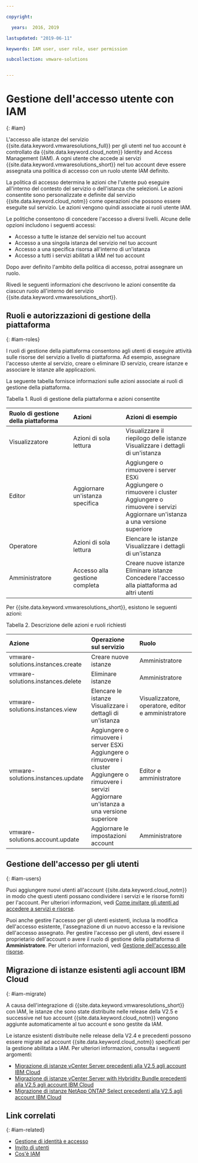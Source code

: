 ```yaml
---

copyright:

  years:  2016, 2019

lastupdated: "2019-06-11"

keywords: IAM user, user role, user permission

subcollection: vmware-solutions


---
```


# Gestione dell'accesso utente con IAM
{: #iam}

L'accesso alle istanze del servizio {{site.data.keyword.vmwaresolutions_full}} per gli utenti nel tuo account è controllato da {{site.data.keyword.cloud_notm}} Identity and Access Management (IAM). A ogni utente che accede ai servizi {{site.data.keyword.vmwaresolutions_short}} nel tuo account deve essere assegnata una politica di accesso con un ruolo utente IAM definito.

La politica di accesso determina le azioni che l'utente può eseguire all'interno del contesto del servizio o dell'istanza che selezioni. Le azioni consentite sono personalizzate e definite dal servizio {{site.data.keyword.cloud_notm}} come operazioni che possono essere eseguite sul servizio. Le azioni vengono quindi associate ai ruoli utente IAM.

Le politiche consentono di concedere l'accesso a diversi livelli. Alcune delle opzioni includono i seguenti accessi:

* Accesso a tutte le istanze del servizio nel tuo account
* Accesso a una singola istanza del servizio nel tuo account
* Accesso a una specifica risorsa all'interno di un'istanza
* Accesso a tutti i servizi abilitati a IAM nel tuo account

Dopo aver definito l'ambito della politica di accesso, potrai assegnare un ruolo.

Rivedi le seguenti informazioni che descrivono le azioni consentite da ciascun ruolo all'interno del servizio {{site.data.keyword.vmwaresolutions_short}}.

## Ruoli e autorizzazioni di gestione della piattaforma
{: #iam-roles}

I ruoli di gestione della piattaforma consentono agli utenti di eseguire attività sulle risorse del servizio a livello di piattaforma. Ad esempio, assegnare l'accesso utente al servizio, creare o eliminare ID servizio, creare istanze e associare le istanze alle applicazioni.

La seguente tabella fornisce informazioni sulle azioni associate ai ruoli di gestione della piattaforma.

Tabella 1. Ruoli di gestione della piattaforma e azioni consentite

| Ruolo di gestione della piattaforma | Azioni | Azioni di esempio |
|:----------------- |:----------------- |:----------------- |
| Visualizzatore | Azioni di sola lettura | Visualizzare il riepilogo delle istanze<br>Visualizzare i dettagli di un'istanza |
| Editor | Aggiornare un'istanza specifica | Aggiungere o rimuovere i server ESXi<br>Aggiungere o rimuovere i cluster<br>Aggiungere o rimuovere i servizi<br>Aggiornare un'istanza a una versione superiore |
| Operatore | Azioni di sola lettura | Elencare le istanze<br>Visualizzare i dettagli di un'istanza |
| Amministratore | Accesso alla gestione completa | Creare nuove istanze<br>Eliminare istanze<br>Concedere l'accesso alla piattaforma ad altri utenti|

Per {{site.data.keyword.vmwaresolutions_short}}, esistono le seguenti azioni:

Tabella 2. Descrizione delle azioni e ruoli richiesti

| Azione | Operazione sul servizio | Ruolo |
|:------ |:-------------------- |:---- |
| vmware-solutions.instances.create | Creare nuove istanze | Amministratore |
| vmware-solutions.instances.delete | Eliminare istanze | Amministratore |
| vmware-solutions.instances.view | Elencare le istanze<br>Visualizzare i dettagli di un'istanza | Visualizzatore, operatore, editor e amministratore |
| vmware-solutions.instances.update | Aggiungere o rimuovere i server ESXi<br>Aggiungere o rimuovere i cluster<br>Aggiungere o rimuovere i servizi<br>Aggiornare un'istanza a una versione superiore | Editor e amministratore |
| vmware-solutions.account.update | Aggiornare le impostazioni account | Amministratore |

## Gestione dell'accesso per gli utenti
{: #iam-users}

Puoi aggiungere nuovi utenti all'account {{site.data.keyword.cloud_notm}} in modo che questi utenti possano condividere i servizi e le risorse forniti per l'account. Per ulteriori informazioni, vedi [Come invitare gli utenti ad accedere a servizi e risorse](/docs/services/vmwaresolutions/vmonic?topic=vmware-solutions-iamuserinvite).

Puoi anche gestire l'accesso per gli utenti esistenti, inclusa la modifica dell'accesso esistente, l'assegnazione di un nuovo accesso e la revisione dell'accesso assegnato. Per gestire l'accesso per gli utenti, devi essere il proprietario dell'account o avere il ruolo di gestione della piattaforma di **Amministratore**. Per ulteriori informazioni, vedi [Gestione dell'accesso alle risorse](/docs/iam?topic=iam-iammanidaccser).

## Migrazione di istanze esistenti agli account IBM Cloud
{: #iam-migrate}

A causa dell'integrazione di {{site.data.keyword.vmwaresolutions_short}} con IAM, le istanze che sono state distribuite nelle release della V2.5 e successive nel tuo account {{site.data.keyword.cloud_notm}} vengono aggiunte automaticamente al tuo account e sono gestite da IAM.

Le istanze esistenti distribuite nelle release della V2.4 e precedenti possono essere migrate ad account {{site.data.keyword.cloud_notm}} specificati per la gestione abilitata a IAM. Per ulteriori informazioni, consulta i seguenti argomenti:
* [Migrazione di istanze vCenter Server precedenti alla V2.5 agli account IBM Cloud](/docs/services/vmwaresolutions/vcenter?topic=vmware-solutions-vc_addinstancetousraccount)
* [Migrazione di istanze vCenter Server with Hybridity Bundle precedenti alla V2.5 agli account IBM Cloud](/docs/services/vmwaresolutions/vcenter?topic=vmware-solutions-vc_hybrid_addinstancetousraccount)
* [Migrazione di istanze NetApp ONTAP Select precedenti alla V2.5 agli account IBM Cloud](/docs/services/vmwaresolutions/netapp?topic=vmware-solutions-np_addinstancetousraccount)

## Link correlati
{: #iam-related}

* [Gestione di identità e accesso](/docs/iam?topic=iam-getstarted)
* [Invito di utenti](/docs/iam?topic=iam-iamuserinv#iamuserinv)
* [Cos'è IAM](/docs/iam?topic=iam-iamoverview)
